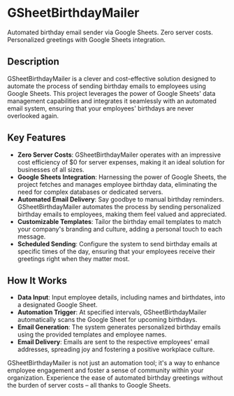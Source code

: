 # GSheetBirthdayMailer
Automated birthday email sender via Google Sheets. Zero server costs. Personalized greetings with Google Sheets integration.

## Description
GSheetBirthdayMailer is a clever and cost-effective solution designed to automate the process of sending birthday emails to employees using Google Sheets. This project leverages the power of Google Sheets' data management capabilities and integrates it seamlessly with an automated email system, ensuring that your employees' birthdays are never overlooked again.

## Key Features
* **Zero Server Costs**: GSheetBirthdayMailer operates with an impressive cost efficiency of $0 for server expenses, making it an ideal solution for businesses of all sizes.
* **Google Sheets Integration**: Harnessing the power of Google Sheets, the project fetches and manages employee birthday data, eliminating the need for complex databases or dedicated servers.
* **Automated Email Delivery**: Say goodbye to manual birthday reminders. GSheetBirthdayMailer automates the process by sending personalized birthday emails to employees, making them feel valued and appreciated.
* **Customizable Templates**: Tailor the birthday email templates to match your company's branding and culture, adding a personal touch to each message.
* **Scheduled Sending**: Configure the system to send birthday emails at specific times of the day, ensuring that your employees receive their greetings right when they matter most.

## How It Works
* **Data Input**: Input employee details, including names and birthdates, into a designated Google Sheet.
* **Automation Trigger**: At specified intervals, GSheetBirthdayMailer automatically scans the Google Sheet for upcoming birthdays.
* **Email Generation**: The system generates personalized birthday emails using the provided templates and employee names.
* **Email Delivery**: Emails are sent to the respective employees' email addresses, spreading joy and fostering a positive workplace culture.

GSheetBirthdayMailer is not just an automation tool; it's a way to enhance employee engagement and foster a sense of community within your organization. Experience the ease of automated birthday greetings without the burden of server costs – all thanks to Google Sheets.
